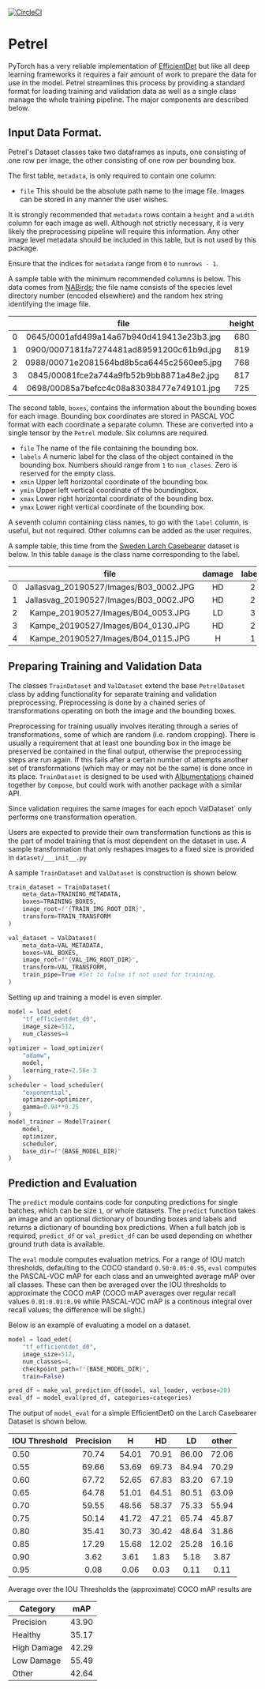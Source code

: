 [![CircleCI](https://circleci.com/gh/DanielMorton/Petrel/tree/master.svg?style=svg)](https://circleci.com/gh/DanielMorton/Petrel/tree/master)

# Petrel

PyTorch has a very reliable implementation of [EfficientDet](https://github.com/rwightman/efficientdet-pytorch)
but like all deep learning frameworks it requires a fair amount of work
to prepare the data for use in the model. Petrel streamlines this process
by providing a standard format for loading training and validation data
as well as a single class manage the whole training pipeline. The major
components are described below.

## Input Data Format.

Petrel's Dataset classes take two dataframes as inputs, one consisting
of one row per image, the other consisting of one row per bounding box.

The first table, ```metadata```, is only required to contain one column:
* `file` This should be the absolute path name to the image file. Images
             can be stored in any manner the user wishes.

It is strongly recommended that ```metadata``` rows contain a 
`height` and a `width` column for each image as well. Although
not strictly necessary, it is very likely the preprocessing pipeline
will require this information. Any other image level metadata should be
included in this table, but is not used by this package.

Ensure that the indices for ```metadata``` range from `0` to `numrows - 1`.

A sample table with the minimum recommended columns is below. This data
comes from [NABirds](https://dl.allaboutbirds.org/nabirds); the file
name consists of the species level directory number (encoded elsewhere)
and the random hex string identifying the image file.

|  | file | height | width|
| --- | :---: | :---: | :---: |
| 0 | 0645/0001afd499a14a67b940d419413e23b3.jpg	| 680 | 1024 |
| 1	| 0900/0007181fa7274481ad89591200c61b9d.jpg	| 819 | 1024 |
| 2	| 0988/00071e2081564bd8b5ca6445c2560ee5.jpg	| 768 | 1024 |
| 3	| 0845/00081fce2a744a9fb52b9bb8871a48e2.jpg	| 817 | 1024 |
| 4	| 0698/00085a7befcc4c08a83038477e749101.jpg	| 725 | 1024 |

The second table, ```boxes```, contains the information about the
bounding boxes for each image. Bounding box coordinates are stored
in PASCAL VOC format with each coordinate a separate column. These are
converted into a single tensor by the ```Petrel``` module.
Six columns are required.

* `file` The name of the file containing the bounding box.
* `labels` A numeric label for the class of the object contained in 
           the bounding box. Numbers should range from `1` to
          `num_clases`. Zero is reserved for the empty class.
* `xmin` Upper left horizontal coordinate of the bounding box.
* `ymin` Upper left vertical coordinate of the boundingbox.
* `xmax` Lower right horizontal coordinate of the bounding box.
* `ymax` Lower right vertical coordinate of the bounding box.

A seventh column containing class names, to go with the `label` column,
is useful, but not required. Other columns can be added as the user
requires.

A sample table, this time from the
[Sweden Larch Casebearer](http://lila.science/datasets/forest-damages-larch-casebearer/) 
dataset is below. In this table `damage` is the class name
corresponding to the label.

|  | file | damage | labels	| xmin | ymin | xmax | ymax |
| --- | :---: | :---: | :---: | :---: | :---: | :---: | :---: |
| 0	| Jallasvag_20190527/Images/B03_0002.JPG | HD | 2 | 205	| 288 | 297 | 380 |
| 1	| Jallasvag_20190527/Images/B03_0002.JPG | HD | 2 | 276	| 186 | 425 | 399 |
| 2 | Kampe_20190527/Images/B04_0053.JPG | LD | 3 | 287 | 817 | 474 | 1017 |
| 3 | Kampe_20190527/Images/B04_0130.JPG | HD | 2 | 537 | 301 | 641	| 411 | 
| 4 | Kampe_20190527/Images/B04_0115.JPG | H  | 1 | 1361 | 567 |1455 | 651 |


## Preparing Training and Validation Data

The classes ```TrainDataset``` and ```ValDataset``` extend the base
```PetrelDataset``` class by adding functionality for separate training
and validation preprocessing. Preprocessing is done by a chained
series of transformations operating on both the image and the bounding
boxes.

Preprocessing for training usually involves iterating through a series
of transformations, some of which are random (i.e. random cropping).
There is usually a requirement that at least one bounding box in the
image be preserved be contained in the final output, otherwise the
preprocessing steps are run again. If this fails after a certain number
of attempts another set of transformations (which may or may not be
the same) is done once in its place. ```TrainDataset``` is designed to
be used with [Albumentations](https://albumentations.ai) chained
together by `Compose`, but could work with another package with a
similar API.

Since validation requires the same images for each epoch
ValDataset` only performs one transformation operation.

Users are expected to provide their own transformation functions as
this is the part of model training that is most dependent on the
dataset in use. A sample transformation that only reshapes images to
a fixed size is provided in `dataset/___init__.py`

A sample `TrainDataset` and `ValDataset` is construction is shown below.

```python
train_dataset = TrainDataset(
    meta_data=TRAINING_METADATA,
    boxes=TRAINING_BOXES,
    image_root=f"{TRAIN_IMG_ROOT_DIR}",
    transform=TRAIN_TRANSFORM
)

val_dataset = ValDataset(
    meta_data=VAL_METADATA,
    boxes=VAL_BOXES,
    image_root=f"{VAL_IMG_ROOT_DIR}",
    transform=VAL_TRANSFORM,
    train_pipe=True #Set to false if not used for training.
)
```

Setting up and training a model is even simpler.

```python
model = load_edet(
    "tf_efficientdet_d0",
    image_size=512,
    num_classes=4
)
optimizer = load_optimizer(
    "adamw",
    model,
    learning_rate=2.56e-3
)
scheduler = load_scheduler(
    "exponential",
    optimizer=optimizer,
    gamma=0.94**0.25
)
model_trainer = ModelTrainer(
    model,
    optimizer,
    scheduler,
    base_dir=f"{BASE_MODEL_DIR}"
)
```

## Prediction and Evaluation

The ```predict``` module contains code for conputing predictions for
single batches, which can be size `1`, or whole datasets.
The `predict` function takes an image and an optional dictionary
of bounding boxes and labels and returns a dictionary of bounding
box predictions. When a full batch job is required, `predict_df` or
`val_predict_df` can be used depending on whether ground truth data
is available.

The ```eval``` module computes evaluation metrics. For a range of IOU
match thresholds, defaulting to the COCO standard `0.50:0.05:0.95`,
`eval` computes the PASCAL-VOC mAP for each class and an unweighted
average mAP over all classes. These can then be averaged over the IOU
thresholds to approximate the COCO mAP (COCO mAP averages over 
regular recall values `0.01:0.01:0.99` while PASCAL-VOC mAP is a
continous integral over recall values; the difference will be slight.)

Below is an example of evaluating a model on a dataset.

```python
model = load_edet(
    "tf_efficientdet_d0",
    image_size=512,
    num_classes=4,
    checkpoint_path=f"{BASE_MODEL_DIR}",
    train=False)

pred_df = make_val_prediction_df(model, val_loader, verbose=20)
eval_df = model_eval(pred_df, categories=categories)
```

The output of `model_eval` for a simple EfficientDet0 on the Larch
Casebearer Dataset is shown below.

| IOU Threshold| Precision | H | HD | LD | other |
| --- | :---: | :---: | :---: | :---: | :---: |
| 0.50 | 70.74 | 54.01 | 70.91 | 86.00 | 72.06 |
| 0.55 | 69.66 | 53.69 | 69.73 | 84.94 | 70.29 |
| 0.60 | 67.72 | 52.65 | 67.83 | 83.20 | 67.19 |
| 0.65 | 64.78 | 51.01 | 64.51 | 80.51 | 63.09 |
| 0.70 | 59.55 | 48.56 | 58.37 | 75.33 | 55.94 |
| 0.75 | 50.14 | 41.72 | 47.21 | 65.74 | 45.87 | 
| 0.80 | 35.41 | 30.73 | 30.42 | 48.64 | 31.86 |
| 0.85 | 17.29 | 15.68 | 12.02 | 25.28 | 16.16 |
| 0.90 |  3.62 |  3.61 |  1.83 |  5.18 |  3.87 |
| 0.95 |  0.08 |  0.06 |  0.03 |  0.11 |  0.11 |

Average over the IOU Thresholds the (approximate) COCO mAP results are

| Category | mAP |
| --- | :---: |
| Precision   | 43.90 |
| Healthy     | 35.17 |
| High Damage | 42.29 |
| Low Damage  | 55.49 |
| Other       | 42.64 |